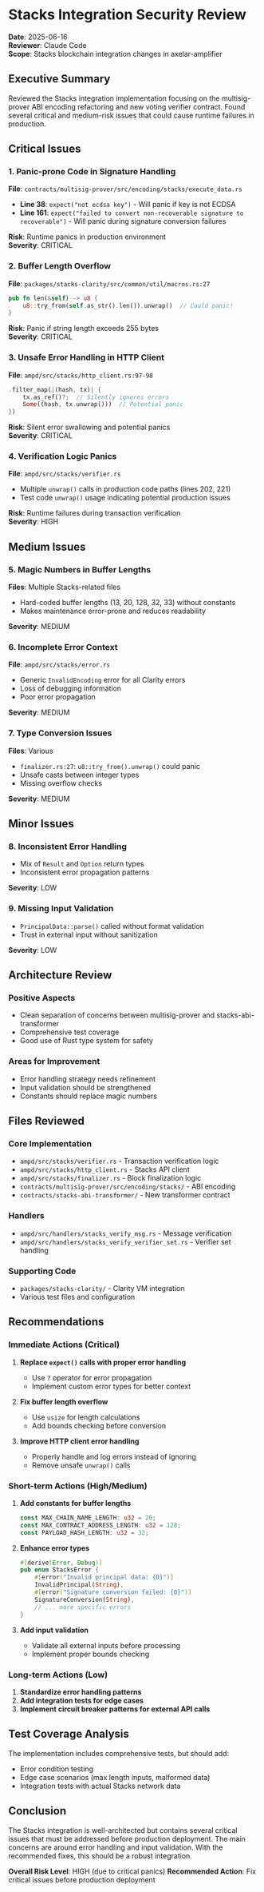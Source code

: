 # Stacks Integration Security Review

**Date**: 2025-06-16  
**Reviewer**: Claude Code  
**Scope**: Stacks blockchain integration changes in axelar-amplifier

## Executive Summary

Reviewed the Stacks integration implementation focusing on the multisig-prover ABI encoding refactoring and new voting verifier contract. Found several critical and medium-risk issues that could cause runtime failures in production.

## Critical Issues

### 1. **Panic-prone Code in Signature Handling** 
**File**: `contracts/multisig-prover/src/encoding/stacks/execute_data.rs`
- **Line 38**: `expect("not ecdsa key")` - Will panic if key is not ECDSA
- **Line 161**: `expect("failed to convert non-recoverable signature to recoverable")` - Will panic during signature conversion failures

**Risk**: Runtime panics in production environment  
**Severity**: CRITICAL

### 2. **Buffer Length Overflow** 
**File**: `packages/stacks-clarity/src/common/util/macros.rs:27`
```rust
pub fn len(&self) -> u8 {
    u8::try_from(self.as_str().len()).unwrap()  // Could panic!
}
```
**Risk**: Panic if string length exceeds 255 bytes  
**Severity**: CRITICAL

### 3. **Unsafe Error Handling in HTTP Client**
**File**: `ampd/src/stacks/http_client.rs:97-98`
```rust
.filter_map(|(hash, tx)| {
    tx.as_ref()?;  // Silently ignores errors
    Some((hash, tx.unwrap()))  // Potential panic
})
```
**Risk**: Silent error swallowing and potential panics  
**Severity**: CRITICAL

### 4. **Verification Logic Panics**
**File**: `ampd/src/stacks/verifier.rs`
- Multiple `unwrap()` calls in production code paths (lines 202, 221)
- Test code `unwrap()` usage indicating potential production issues

**Risk**: Runtime failures during transaction verification  
**Severity**: HIGH

## Medium Issues

### 5. **Magic Numbers in Buffer Lengths**
**Files**: Multiple Stacks-related files
- Hard-coded buffer lengths (13, 20, 128, 32, 33) without constants
- Makes maintenance error-prone and reduces readability

**Severity**: MEDIUM

### 6. **Incomplete Error Context**
**File**: `ampd/src/stacks/error.rs`
- Generic `InvalidEncoding` error for all Clarity errors
- Loss of debugging information
- Poor error propagation

**Severity**: MEDIUM

### 7. **Type Conversion Issues**
**Files**: Various
- `finalizer.rs:27`: `u8::try_from().unwrap()` could panic
- Unsafe casts between integer types
- Missing overflow checks

**Severity**: MEDIUM

## Minor Issues

### 8. **Inconsistent Error Handling**
- Mix of `Result` and `Option` return types
- Inconsistent error propagation patterns

**Severity**: LOW

### 9. **Missing Input Validation**
- `PrincipalData::parse()` called without format validation
- Trust in external input without sanitization

**Severity**: LOW

## Architecture Review

### Positive Aspects
- Clean separation of concerns between multisig-prover and stacks-abi-transformer
- Comprehensive test coverage
- Good use of Rust type system for safety

### Areas for Improvement
- Error handling strategy needs refinement
- Input validation should be strengthened
- Constants should replace magic numbers

## Files Reviewed

### Core Implementation
- `ampd/src/stacks/verifier.rs` - Transaction verification logic
- `ampd/src/stacks/http_client.rs` - Stacks API client
- `ampd/src/stacks/finalizer.rs` - Block finalization logic
- `contracts/multisig-prover/src/encoding/stacks/` - ABI encoding
- `contracts/stacks-abi-transformer/` - New transformer contract

### Handlers
- `ampd/src/handlers/stacks_verify_msg.rs` - Message verification
- `ampd/src/handlers/stacks_verify_verifier_set.rs` - Verifier set handling

### Supporting Code
- `packages/stacks-clarity/` - Clarity VM integration
- Various test files and configuration

## Recommendations

### Immediate Actions (Critical)
1. **Replace `expect()` calls with proper error handling**
   - Use `?` operator for error propagation
   - Implement custom error types for better context

2. **Fix buffer length overflow**
   - Use `usize` for length calculations
   - Add bounds checking before conversion

3. **Improve HTTP client error handling**
   - Properly handle and log errors instead of ignoring
   - Remove unsafe `unwrap()` calls

### Short-term Actions (High/Medium)
1. **Add constants for buffer lengths**
   ```rust
   const MAX_CHAIN_NAME_LENGTH: u32 = 20;
   const MAX_CONTRACT_ADDRESS_LENGTH: u32 = 128;
   const PAYLOAD_HASH_LENGTH: u32 = 32;
   ```

2. **Enhance error types**
   ```rust
   #[derive(Error, Debug)]
   pub enum StacksError {
       #[error("Invalid principal data: {0}")]
       InvalidPrincipal(String),
       #[error("Signature conversion failed: {0}")]
       SignatureConversion(String),
       // ... more specific errors
   }
   ```

3. **Add input validation**
   - Validate all external inputs before processing
   - Implement proper bounds checking

### Long-term Actions (Low)
1. **Standardize error handling patterns**
2. **Add integration tests for edge cases**
3. **Implement circuit breaker patterns for external API calls**

## Test Coverage Analysis

The implementation includes comprehensive tests, but should add:
- Error condition testing
- Edge case scenarios (max length inputs, malformed data)
- Integration tests with actual Stacks network data

## Conclusion

The Stacks integration is well-architected but contains several critical issues that must be addressed before production deployment. The main concerns are around error handling and input validation. With the recommended fixes, this should be a robust integration.

**Overall Risk Level**: HIGH (due to critical panics)
**Recommended Action**: Fix critical issues before production deployment
